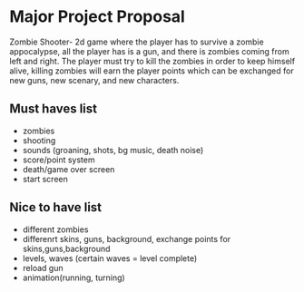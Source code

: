 # Major Project Proposal

Zombie Shooter- 2d game where the player has to survive a zombie appocalypse, all the player has is a gun, and there is zombies coming from left and right. The player must try to kill the zombies in order to keep himself alive, killing zombies will earn the player points which can be exchanged for new guns, new scenary, and new characters.


## Must haves list
- zombies
- shooting
- sounds (groaning, shots, bg music, death noise)
- score/point system
- death/game over screen
- start screen
## Nice to have list
- different zombies
- differenrt skins, guns, background, exchange points for skins,guns,background
- levels, waves (certain waves = level complete)
- reload gun
- animation(running, turning)

